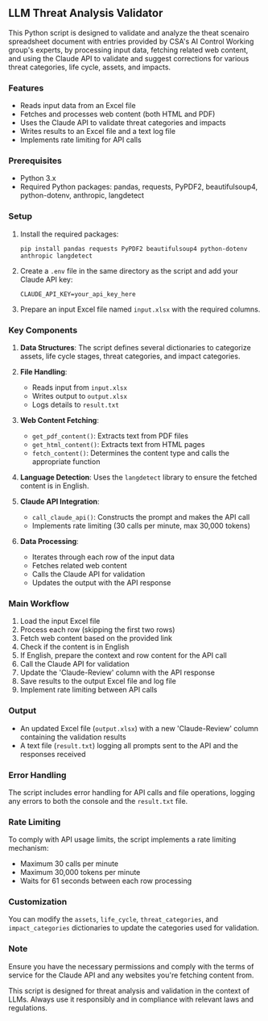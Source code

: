 
## LLM Threat Analysis Validator

This Python script is designed to validate and analyze the theat scenairo spreadsheet document with entries provided by CSA's AI Control Working group's experts, by processing input data, fetching related web content, and using the Claude API to validate and suggest corrections for various threat categories, life cycle, assets, and impacts.

### Features

* Reads input data from an Excel file
* Fetches and processes web content (both HTML and PDF)
* Uses the Claude API to validate threat categories and impacts
* Writes results to an Excel file and a text log file
* Implements rate limiting for API calls

### Prerequisites

* Python 3.x
* Required Python packages: pandas, requests, PyPDF2, beautifulsoup4, python-dotenv, anthropic, langdetect

### Setup

1. Install the required packages:
   ```
   pip install pandas requests PyPDF2 beautifulsoup4 python-dotenv anthropic langdetect
   ```

2. Create a `.env` file in the same directory as the script and add your Claude API key:
   ```
   CLAUDE_API_KEY=your_api_key_here
   ```

3. Prepare an input Excel file named `input.xlsx` with the required columns.

### Key Components

1. **Data Structures**: The script defines several dictionaries to categorize assets, life cycle stages, threat categories, and impact categories.

2. **File Handling**:
   - Reads input from `input.xlsx`
   - Writes output to `output.xlsx`
   - Logs details to `result.txt`

3. **Web Content Fetching**:
   - `get_pdf_content()`: Extracts text from PDF files
   - `get_html_content()`: Extracts text from HTML pages
   - `fetch_content()`: Determines the content type and calls the appropriate function

4. **Language Detection**: Uses the `langdetect` library to ensure the fetched content is in English.

5. **Claude API Integration**:
   - `call_claude_api()`: Constructs the prompt and makes the API call
   - Implements rate limiting (30 calls per minute, max 30,000 tokens)

6. **Data Processing**:
   - Iterates through each row of the input data
   - Fetches related web content
   - Calls the Claude API for validation
   - Updates the output with the API response

### Main Workflow

1. Load the input Excel file
2. Process each row (skipping the first two rows)
3. Fetch web content based on the provided link
4. Check if the content is in English
5. If English, prepare the context and row content for the API call
6. Call the Claude API for validation
7. Update the 'Claude-Review' column with the API response
8. Save results to the output Excel file and log file
9. Implement rate limiting between API calls

### Output

- An updated Excel file (`output.xlsx`) with a new 'Claude-Review' column containing the validation results
- A text file (`result.txt`) logging all prompts sent to the API and the responses received

### Error Handling

The script includes error handling for API calls and file operations, logging any errors to both the console and the `result.txt` file.

### Rate Limiting

To comply with API usage limits, the script implements a rate limiting mechanism:
- Maximum 30 calls per minute
- Maximum 30,000 tokens per minute
- Waits for 61 seconds between each row processing

### Customization

You can modify the `assets`, `life_cycle`, `threat_categories`, and `impact_categories` dictionaries to update the categories used for validation.

### Note

Ensure you have the necessary permissions and comply with the terms of service for the Claude API and any websites you're fetching content from.

This script is designed for threat analysis and validation in the context of LLMs. Always use it responsibly and in compliance with relevant laws and regulations.

